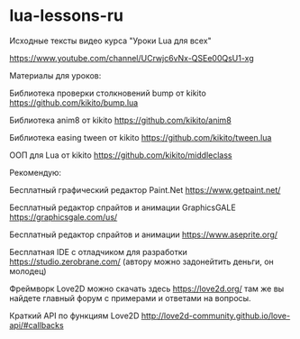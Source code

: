 # lua-lessons-ru
Исходные тексты видео курса "Уроки Lua для всех"

https://www.youtube.com/channel/UCrwjc6vNx-QSEe00QsU1-xg

Материалы для уроков:

Библиотека проверки столкновений bump от kikito https://github.com/kikito/bump.lua

Библиотека anim8 от kikito https://github.com/kikito/anim8

Библиотека easing tween от kikito https://github.com/kikito/tween.lua

ООП для Lua от kikito https://github.com/kikito/middleclass

Рекомендую:

Бесплатный графический редактор Paint.Net https://www.getpaint.net/

Бесплатный редактор спрайтов и анимации GraphicsGALE https://graphicsgale.com/us/

Бесплатный редактор спрайтов и анимации https://www.aseprite.org/

Бесплатная IDE с отладчиком для разработки https://studio.zerobrane.com/ (автору можно задонейтить деньги, он молодец)

Фреймворк Love2D можно скачать здесь https://love2d.org/ там же вы найдете главный форум с примерами и ответами на вопросы.

Краткий API по функциям Love2D http://love2d-community.github.io/love-api/#callbacks

